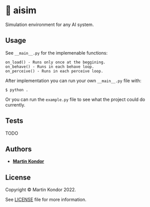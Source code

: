 # 🤖 aisim

Simulation environment for any AI system.

## Usage

See ```__main__.py``` for the implemenable functions:

```
on_load() - Runs only once at the beggining.
on_behave() - Runs in each behave loop.
on_perceive() - Runs in each perceive loop.
```

After implementation you can run your own ```__main__.py``` file with:

```$ python .```

Or you can run the ```example.py``` file to see what the project could do currently.

## Tests

TODO

## Authors

* **[Martin Kondor](https://github.com/MartinKondor)**


## License 

Copyright &copy; Martin Kondor 2022.

See [LICENSE](./LICENSE) file for more information.
